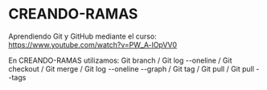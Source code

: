 # CREANDO-RAMAS
Aprendiendo Git y GitHub mediante el curso: https://www.youtube.com/watch?v=PW_A-lOpVV0

En CREANDO-RAMAS utilizamos: Git branch / Git log --oneline / Git checkout / Git merge / Git log --oneline --graph / Git tag / Git pull / Git pull --tags

